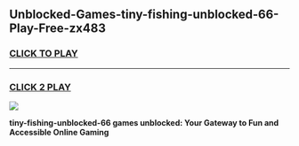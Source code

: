 
## Unblocked-Games-tiny-fishing-unblocked-66-Play-Free-zx483
<h3>
<a href="https://premium76.site?title=tiny-fishing-unblocked-66&ref=18A1">CLICK TO PLAY</a></h3>
<hr>

<h3>
<a href="https://premium76.site?title=tiny-fishing-unblocked-66&ref=18A1">CLICK 2 PLAY</a>
  
</h3>

<a href="https://premium76.site?title=tiny-fishing-unblocked-66&ref=18A1"><img src="https://clearcache.store/games.png"></a>


**tiny-fishing-unblocked-66 games unblocked: Your Gateway to Fun and Accessible Online Gaming**
